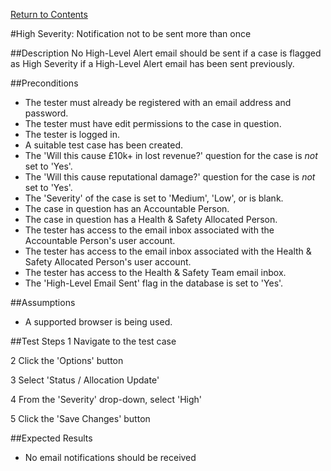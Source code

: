 [Return to Contents](https://github.com/infojam-james/test-cases/blob/master/Contents.md)

#High Severity: Notification not to be sent more than once

##Description
No High-Level Alert email should be sent if a case is flagged as High Severity if a High-Level Alert email has been sent previously.

##Preconditions
+ The tester must already be registered with an email address and password.
+ The tester must have edit permissions to the case in question.
+ The tester is logged in.
+ A suitable test case has been created.
+ The 'Will this cause £10k+ in lost revenue?' question for the case is *not* set to 'Yes'.
+ The 'Will this cause reputational damage?' question for the case is *not* set to 'Yes'.
+ The 'Severity' of the case is set to 'Medium', 'Low', or is blank.
+ The case in question has an Accountable Person.
+ The case in question has a Health & Safety Allocated Person.
+ The tester has access to the email inbox associated with the Accountable Person's user account.
+ The tester has access to the email inbox associated with the Health & Safety Allocated Person's user account.
+ The tester has access to the Health & Safety Team email inbox.
+ The 'High-Level Email Sent' flag in the database is set to 'Yes'.

##Assumptions
+ A supported browser is being used.

##Test Steps
1 Navigate to the test case

2 Click the 'Options' button

3 Select 'Status / Allocation Update'

4 From the 'Severity' drop-down, select 'High'

5 Click the 'Save Changes' button

##Expected Results

+ No email notifications should be received

